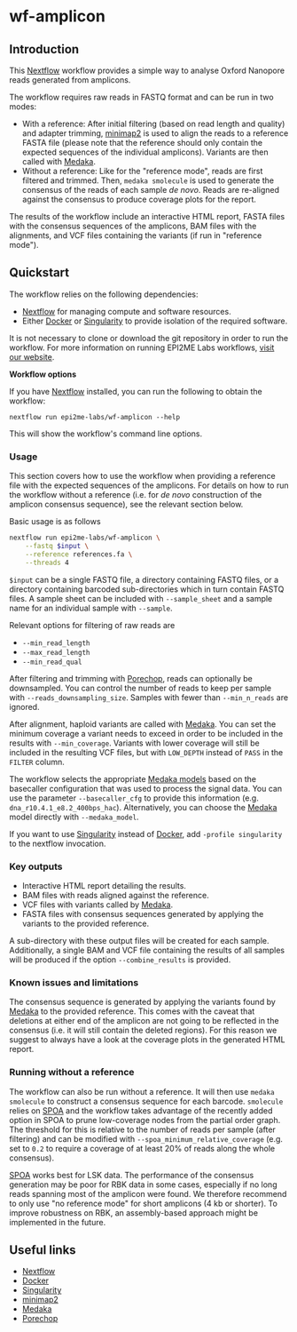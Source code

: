 # wf-amplicon






## Introduction

This [Nextflow](https://www.nextflow.io/) workflow provides a simple way to
analyse Oxford Nanopore reads generated from amplicons.

The workflow requires raw reads in FASTQ format and can be run in two modes:
* With a reference: After initial filtering (based on read length and quality)
  and adapter trimming, [minimap2](https://github.com/lh3/minimap2) is used to
  align the reads to a reference FASTA file (please note that the reference
  should only contain the expected sequences of the individual amplicons).
  Variants are then called with
  [Medaka](https://github.com/nanoporetech/medaka).
* Without a reference: Like for the "reference mode", reads are first filtered
  and trimmed. Then, `medaka smolecule` is used to generate the consensus of the
  reads of each sample _de novo_. Reads are re-aligned against the consensus to
  produce coverage plots for the report.

The results of the workflow include an interactive HTML report, FASTA files with
the consensus sequences of the amplicons, BAM files with the alignments, and VCF
files containing the variants (if run in "reference mode").




## Quickstart

The workflow relies on the following dependencies:

- [Nextflow](https://www.nextflow.io/) for managing compute and software
  resources.
- Either [Docker](https://www.docker.com/products/docker-desktop) or
  [Singularity](https://docs.sylabs.io/guides/latest/user-guide/) to provide
  isolation of the required software.

It is not necessary to clone or download the git repository in order to run the
workflow. For more information on running EPI2ME Labs workflows, [visit our
website](https://labs.epi2me.io/wfindex).

**Workflow options**

If you have [Nextflow](https://www.nextflow.io/) installed, you can run the
following to obtain the workflow:

```
nextflow run epi2me-labs/wf-amplicon --help
```

This will show the workflow's command line options.

### Usage

This section covers how to use the workflow when providing a reference file with
the expected sequences of the amplicons. For details on how to run the workflow
without a reference (i.e. for _de novo_ construction of the amplicon consensus
sequence), see the relevant section below.

Basic usage is as follows

```bash
nextflow run epi2me-labs/wf-amplicon \
    --fastq $input \
    --reference references.fa \
    --threads 4
```

`$input` can be a single FASTQ file, a directory containing FASTQ files, or a
directory containing barcoded sub-directories which in turn contain FASTQ files.
A sample sheet can be included with `--sample_sheet` and a sample name for an
individual sample with `--sample`.

Relevant options for filtering of raw reads are

- `--min_read_length`
- `--max_read_length`
- `--min_read_qual`

After filtering and trimming with
[Porechop](https://github.com/rrwick/Porechop), reads can optionally be
downsampled. You can control the number of reads to keep per sample with
`--reads_downsampling_size`. Samples with fewer than `--min_n_reads` are
ignored.

After alignment, haploid variants are called with
[Medaka](https://github.com/nanoporetech/medaka). You can set the minimum
coverage a variant needs to exceed in order to be included in the results with
`--min_coverage`. Variants with lower coverage will still be included in the
resulting VCF files, but with `LOW_DEPTH` instead of `PASS` in the `FILTER`
column.

The workflow selects the appropriate
[Medaka models](https://github.com/nanoporetech/medaka#models) based on the basecaller
configuration that was used to process the signal data. You can use the
parameter `--basecaller_cfg` to provide this information (e.g.
`dna_r10.4.1_e8.2_400bps_hac`). Alternatively, you can choose the
[Medaka](https://github.com/nanoporetech/medaka) model directly with
`--medaka_model`.

If you want to use
[Singularity](https://docs.sylabs.io/guides/latest/user-guide/) instead of
[Docker](https://www.docker.com/products/docker-desktop), add `-profile
singularity` to the nextflow invocation.

### Key outputs

- Interactive HTML report detailing the results.
- BAM files with reads aligned against the reference.
- VCF files with variants called by
  [Medaka](https://github.com/nanoporetech/medaka).
- FASTA files with consensus sequences generated by applying the variants to the
  provided reference.

A sub-directory with these output files will be created for each sample.
Additionally, a single BAM and VCF file containing the results of all samples
will be produced if the option `--combine_results` is provided.

### Known issues and limitations

The consensus sequence is generated by applying the variants found by
[Medaka](https://github.com/nanoporetech/medaka) to the provided reference. This
comes with the caveat that deletions at either end of the amplicon are not going
to be reflected in the consensus (i.e. it will still contain the deleted
regions). For this reason we suggest to always have a look at the coverage plots
in the generated HTML report.


### Running without a reference

The workflow can also be run without a reference. It will then use
`medaka smolecule` to construct a consensus sequence for each barcode.
`smolecule` relies on [SPOA](https://github.com/rvaser/spoa) and the workflow
takes advantage of the recently added option in SPOA to prune low-coverage nodes
from the partial order graph. The threshold for this is relative to the number
of reads per sample (after filtering) and can be modified with
`--spoa_minimum_relative_coverage` (e.g. set to `0.2` to require a coverage of at least
20% of reads along the whole consensus).

[SPOA](https://github.com/rvaser/spoa) works best for LSK data. The performance
of the consensus generation may be poor for RBK data in some cases, especially
if no long reads spanning most of the amplicon were found. We therefore
recommend to only use "no reference mode" for short amplicons (4 kb or shorter).
To improve robustness on RBK, an assembly-based approach might be implemented in
the future.





## Useful links

- [Nextflow](https://www.nextflow.io/)
- [Docker](https://www.docker.com/products/docker-desktop)
- [Singularity](https://docs.sylabs.io/guides/latest/user-guide/)
- [minimap2](https://github.com/lh3/minimap2)
- [Medaka](https://github.com/nanoporetech/medaka)
- [Porechop](https://github.com/rrwick/Porechop)
